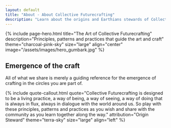 ```yaml
---
layout: default
title: "About - About Collective Futurecrafting"
description: "Learn about the origins and Earthians stewards of Collective Futurecrafting"
---
```

{% include page-hero.html
  title="The Art of Collective Futurecrafting"
  description="Principles, patterns and practices that guide the art and craft"
  theme="charcoal-pink-sky"
  size="large"
  align="center"
  image="/assets/images/hero_gumbark.jpg"
%}

<div class="container">
  <div class="section-heading">
    <h2>Emergence of the craft</h2>
    <p>All of what we share is merely a guiding reference for the emergence of crafting in the circles you are part of.</p>
  </div>
  {% include quote-callout.html 
    quote="Collective Futurecrafting is designed to be a living practice, a way of being, a way of seeing, a way of doing that is always in flux, always in dialogue with the world around us. So play with these principles, patterns and practices as you wish and share with the community as you learn together along the way."
    attribution="Origin Steward"
    theme="terra-sky"
    size="large"
    align="left"
  %}
</div>